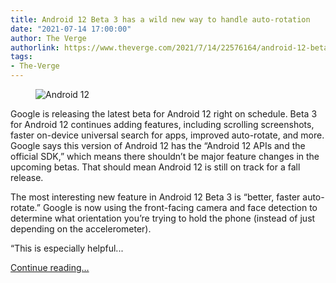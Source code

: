 ```yaml
---
title: Android 12 Beta 3 has a wild new way to handle auto-rotation
date: "2021-07-14 17:00:00"
author: The Verge
authorlink: https://www.theverge.com/2021/7/14/22576164/android-12-beta-3-auto-rotate-screenshot-scrolling
tags:
- The-Verge
---
```

<figure>
      <img alt="Android 12 " src="https://cdn.vox-cdn.com/thumbor/e9G7mUHvR5zLXrFDfxtok0cbrYo=/0x0:2050x1367/1310x873/cdn.vox-cdn.com/uploads/chorus_image/image/69581623/VRG_1777_Android_12_002.0.jpg" />
    </figure>

  <p id="Yjww9f">Google is releasing the latest beta for Android 12 right on schedule. Beta 3 for Android 12 continues adding features, including scrolling screenshots, faster on-device universal search for apps, improved auto-rotate, and more. Google says this version of Android 12 has the “Android 12 APIs and the official SDK,” which means there shouldn’t be major feature changes in the upcoming betas. That should mean Android 12 is still on track for a fall release.</p>
<p id="YQ2qkg">The most interesting new feature in Android 12 Beta 3 is “better, faster auto-rotate.” Google is now using the front-facing camera and face detection to determine what orientation you’re trying to hold the phone (instead of just depending on the accelerometer). </p>
<p id="LHffI1">“This is especially helpful...</p>
  <p>
    <a href="https://www.theverge.com/2021/7/14/22576164/android-12-beta-3-auto-rotate-screenshot-scrolling">Continue reading&hellip;</a>
  </p>